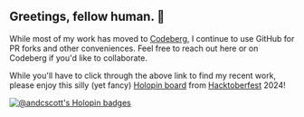 ## Greetings, fellow human. 🤘

While most of my work has moved to [Codeberg](https://codeberg.org/andyscott/), I continue to use GitHub for PR forks and other conveniences. Feel free to reach out here or on Codeberg if you'd like to collaborate.

While you'll have to click through the above link to find my recent work, please enjoy this silly (yet fancy) [Holopin board](https://www.holopin.io) from [Hacktoberfest](https://hacktoberfest.com) 2024!

[![@andcscott's Holopin badges](https://holopin.me/andcscott)](https://holopin.io/@andcscott)

